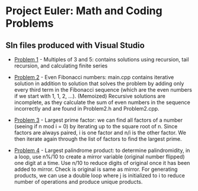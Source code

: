 # Project Euler: Math and Coding Problems

## Sln files produced with Visual Studio
* [Problem 1](https://projecteuler.net/problem=1) - Multiples of 3 and 5: contains solutions using recursion, tail recursion, and calculating finite series

* [Problem 2](https://projecteuler.net/problem=2) - Even Fibonacci numbers: main.cpp contains iterative solution in addition to solution that solves the problem by adding only                 every third term in the Fibonacci sequence (which are the even numbers if we start with 1, 1, 2, ...). (Memoized) Recursive                 solutions are incomplete, as they calculate the sum of even numbers in the sequence incorrectly and are found in Problem2.h                 and Problem2.cpp.

* [Problem 3](https://projecteuler.net/problem=3) - Largest prime factor: we can find all factors of a number (seeing if n mod i = 0) by iterating up to the square root of n. Since factors are always paired, i is one factor and n/i is the other factor. We then iterate again through the list of factors to find the largest prime.

* [Problem 4](https://projecteuler.net/problem=4) - Largest palindrome product: to determine palindromidity, in a loop, use n%/10 to create a mirror variable (original number flipped) one digit at a time. Use n/10 to reduce digits of original once it has been added to mirror. Check is original is same as mirror. For generating products, we can use a double loop where j is initialized to i to reduce number of operations and produce unique products.
